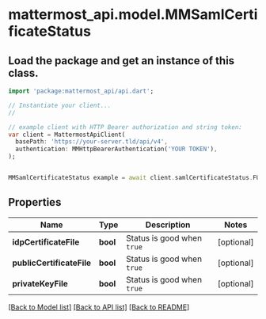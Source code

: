 # mattermost_api.model.MMSamlCertificateStatus

## Load the package and get an instance of this class.
```dart
import 'package:mattermost_api/api.dart';

// Instantiate your client...
//

// example client with HTTP Bearer authorization and string token:
var client = MattermostApiClient(
  basePath: 'https://your-server.tld/api/v4',
  authentication: MMHttpBearerAuthentication('YOUR TOKEN'),
);


MMSamlCertificateStatus example = await client.samlCertificateStatus.FUNCTION_THAT_RETURNS_THIS_CLASS();

```

## Properties
Name | Type | Description | Notes
------------ | ------------- | ------------- | -------------
**idpCertificateFile** | **bool** | Status is good when `true` | [optional] 
**publicCertificateFile** | **bool** | Status is good when `true` | [optional] 
**privateKeyFile** | **bool** | Status is good when `true` | [optional] 

[[Back to Model list]](../GENERATED_README.md#documentation-for-models) [[Back to API list]](../GENERATED_README.md#documentation-for-api-endpoints) [[Back to README]](../GENERATED_README.md)


